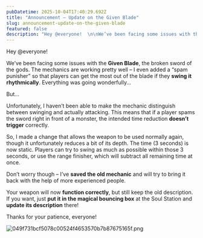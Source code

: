 ```yaml
---
pubDatetime: 2025-10-04T17:40:29.692Z
title: "Announcement – Update on the Given Blade"
slug: announcement-update-on-the-given-blade
featured: false
description: "Hey @everyone!  \n\nWe’ve been facing some issues with the **Given Blade**, the broken sword of the go..."
---
```

Hey @everyone!  

We’ve been facing some issues with the **Given Blade**, the broken sword of the gods. The mechanics are working pretty well – I even added a “spam punisher” so that players can get the most out of the blade if they **swing it rhythmically**. Everything was going wonderfully…  

But…  

Unfortunately, I haven’t been able to make the mechanic distinguish between swinging and actually attacking. This means that if a player spams the sword right in front of a monster, the intended time reduction **doesn’t trigger** correctly.  

So, I made a change that allows the weapon to be used normally again, though it unfortunately reduces a bit of its depth. The time (3 seconds) is now static. Players can try to swing as much as possible within those 3 seconds, or use the range finisher, which will subtract all remaining time at once.  

Don’t worry though – I’ve **saved the old mechanic** and will try to bring it back with the help of more experienced people.  

Your weapon will now **function correctly**, but still keep the old description. If you want, just **put it in the magical bouncing box** at the Soul Station and **update its description** there!  

Thanks for your patience, everyone!  

![049f731bcf5078c00524f4653570b7b87675165f.png](https://forum.voidtales.win/uploads/default/original/1X/049f731bcf5078c00524f4653570b7b87675165f.png)
